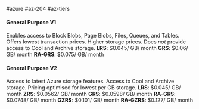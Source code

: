 #azure #az-204 #az-tiers 

#### General Purpose V1
Enables access to Block Blobs, Page Blobs, Files, Queues, and Tables.
Offers lowest transaction prices.
Higher storage prices.
Does *not* provide access to Cool and Archive storage.
**LRS**: $0.045/ GB/ month
**GRS**: $0.06/ GB/ month
**RA-GRS**: $0.075/ GB/ month

#### General Purpose V2
Access to latest Azure storage features.
Access to Cool and Archive storage.
Pricing optimised for lowest per GB storage.
**LRS**: $0.045/ GB/ month
**ZRS**: $0.0562/ GB/ month
**GRS**: $0.0598/ GB/ month
**RA-GRS**: $0.0748/ GB/ month
**GZRS**: $0.101/ GB/ month
**RA-GZRS**: $0.127/ GB/ month